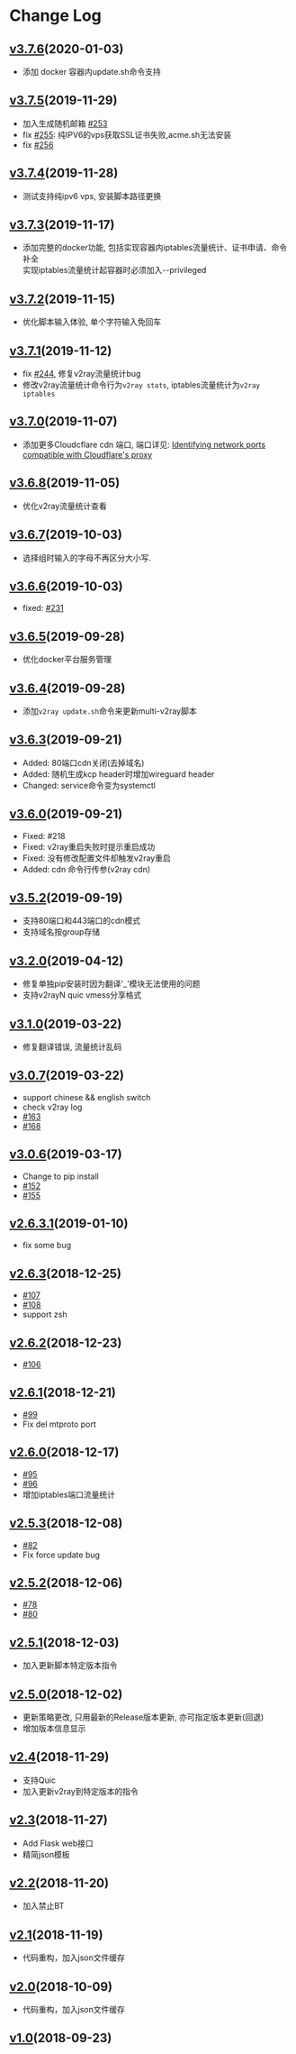 # Change Log
## [v3.7.6](https://github.com/Jrohy/multi-v2ray/releases/tag/v3.7.6)(2020-01-03)
- 添加 docker 容器内update.sh命令支持

## [v3.7.5](https://github.com/Jrohy/multi-v2ray/releases/tag/v3.7.5)(2019-11-29)
- 加入生成随机邮箱 [#253](https://github.com/Jrohy/multi-v2ray/issues/253)
- fix [#255](https://github.com/Jrohy/multi-v2ray/issues/255): 纯IPV6的vps获取SSL证书失败,acme.sh无法安装
- fix [#256](https://github.com/Jrohy/multi-v2ray/issues/256)

## [v3.7.4](https://github.com/Jrohy/multi-v2ray/releases/tag/v3.7.4)(2019-11-28)
- 测试支持纯ipv6 vps, 安装脚本路径更换

## [v3.7.3](https://github.com/Jrohy/multi-v2ray/releases/tag/v3.7.3)(2019-11-17)
- 添加完整的docker功能, 包括实现容器内iptables流量统计、证书申请、命令补全  
  实现iptables流量统计起容器时必须加入--privileged

## [v3.7.2](https://github.com/Jrohy/multi-v2ray/releases/tag/v3.7.2)(2019-11-15)
- 优化脚本输入体验, 单个字符输入免回车

## [v3.7.1](https://github.com/Jrohy/multi-v2ray/releases/tag/v3.7.1)(2019-11-12)
- fix [#244](https://github.com/Jrohy/multi-v2ray/issues/244), 修复v2ray流量统计bug
- 修改v2ray流量统计命令行为`v2ray stats`, iptables流量统计为`v2ray iptables`

## [v3.7.0](https://github.com/Jrohy/multi-v2ray/releases/tag/v3.7.0)(2019-11-07)
- 添加更多Cloudcflare cdn 端口, 端口详见: [Identifying network ports compatible with Cloudflare's proxy
](https://support.cloudflare.com/hc/en-us/articles/200169156-Identifying-network-ports-compatible-with-Cloudflare-s-proxy)

## [v3.6.8](https://github.com/Jrohy/multi-v2ray/releases/tag/v3.6.8)(2019-11-05)
- 优化v2ray流量统计查看

## [v3.6.7](https://github.com/Jrohy/multi-v2ray/releases/tag/v3.6.7)(2019-10-03)
- 选择组时输入的字母不再区分大小写.

## [v3.6.6](https://github.com/Jrohy/multi-v2ray/releases/tag/v3.6.6)(2019-10-03)
- fixed: [#231](https://github.com/Jrohy/multi-v2ray/issues/231)

## [v3.6.5](https://github.com/Jrohy/multi-v2ray/releases/tag/v3.6.5)(2019-09-28)
- 优化docker平台服务管理

## [v3.6.4](https://github.com/Jrohy/multi-v2ray/releases/tag/v3.6.4)(2019-09-28)
- 添加`v2ray update.sh`命令来更新multi-v2ray脚本

## [v3.6.3](https://github.com/Jrohy/multi-v2ray/releases/tag/v3.6.3)(2019-09-21)
- Added: 80端口cdn关闭(去掉域名)
- Added: 随机生成kcp header时增加wireguard header
- Changed: service命令变为systemctl

## [v3.6.0](https://github.com/Jrohy/multi-v2ray/releases/tag/v3.6.0)(2019-09-21)
- Fixed: #218
- Fixed: v2ray重启失败时提示重启成功
- Fixed: 没有修改配置文件却触发v2ray重启
- Added: cdn 命令行传参(v2ray cdn)

## [v3.5.2](https://github.com/Jrohy/multi-v2ray/releases/tag/v3.5.2)(2019-09-19)
- 支持80端口和443端口的cdn模式
- 支持域名按group存储

## [v3.2.0](https://github.com/Jrohy/multi-v2ray/releases/tag/v3.2.0)(2019-04-12)
- 修复单独pip安装时因为翻译'_'模块无法使用的问题
- 支持v2rayN quic vmess分享格式

## [v3.1.0](https://github.com/Jrohy/multi-v2ray/releases/tag/v3.1.0)(2019-03-22)
- 修复翻译错误, 流量统计乱码

## [v3.0.7](https://github.com/Jrohy/multi-v2ray/releases/tag/v3.0.7)(2019-03-22)
- support chinese && english switch
- check v2ray log
- [#163](https://github.com/Jrohy/multi-v2ray/issues/163)
- [#168](https://github.com/Jrohy/multi-v2ray/issues/168)

## [v3.0.6](https://github.com/Jrohy/multi-v2ray/releases/tag/v3.0.6)(2019-03-17)
- Change to pip install
- [#152](https://github.com/Jrohy/multi-v2ray/issues/152)
- [#155](https://github.com/Jrohy/multi-v2ray/issues/155)

## [v2.6.3.1](https://github.com/Jrohy/multi-v2ray/releases/tag/v2.6.3.1)(2019-01-10)
- fix some bug

## [v2.6.3](https://github.com/Jrohy/multi-v2ray/releases/tag/v2.6.3)(2018-12-25)
- [#107](https://github.com/Jrohy/multi-v2ray/issues/107)
- [#108](https://github.com/Jrohy/multi-v2ray/issues/108)
- support zsh

## [v2.6.2](https://github.com/Jrohy/multi-v2ray/releases/tag/v2.6.2)(2018-12-23)
- [#106](https://github.com/Jrohy/multi-v2ray/issues/106)

## [v2.6.1](https://github.com/Jrohy/multi-v2ray/releases/tag/v2.6.1)(2018-12-21)
- [#99](https://github.com/Jrohy/multi-v2ray/issues/99)
- Fix del mtproto port

## [v2.6.0](https://github.com/Jrohy/multi-v2ray/releases/tag/v2.6.0)(2018-12-17)
- [#95](https://github.com/Jrohy/multi-v2ray/issues/95)
- [#96](https://github.com/Jrohy/multi-v2ray/issues/96)
- 增加iptables端口流量统计

## [v2.5.3](https://github.com/Jrohy/multi-v2ray/releases/tag/v2.5.3)(2018-12-08)
- [#82](https://github.com/Jrohy/multi-v2ray/issues/82)
- Fix force update bug

## [v2.5.2](https://github.com/Jrohy/multi-v2ray/releases/tag/v2.5.2)(2018-12-06)
- [#78](https://github.com/Jrohy/multi-v2ray/issues/78)
- [#80](https://github.com/Jrohy/multi-v2ray/issues/80)

## [v2.5.1](https://github.com/Jrohy/multi-v2ray/releases/tag/v2.5.1)(2018-12-03)
- 加入更新脚本特定版本指令

## [v2.5.0](https://github.com/Jrohy/multi-v2ray/releases/tag/v2.5.0)(2018-12-02)
- 更新策略更改, 只用最新的Release版本更新, 亦可指定版本更新(回退)
- 增加版本信息显示

## [v2.4](https://github.com/Jrohy/multi-v2ray/releases/tag/v2.4)(2018-11-29)
- 支持Quic
- 加入更新v2ray到特定版本的指令

## [v2.3](https://github.com/Jrohy/multi-v2ray/releases/tag/v2.3)(2018-11-27)
- Add Flask web接口
- 精简json模板

## [v2.2](https://github.com/Jrohy/multi-v2ray/releases/tag/v2.2)(2018-11-20)
- 加入禁止BT

## [v2.1](https://github.com/Jrohy/multi-v2ray/releases/tag/v2.1)(2018-11-19)
- 代码重构，加入json文件缓存

## [v2.0](https://github.com/Jrohy/multi-v2ray/releases/tag/v2.0)(2018-10-09)
- 代码重构，加入json文件缓存

## [v1.0](https://github.com/Jrohy/multi-v2ray/releases/tag/v1.0)(2018-09-23)